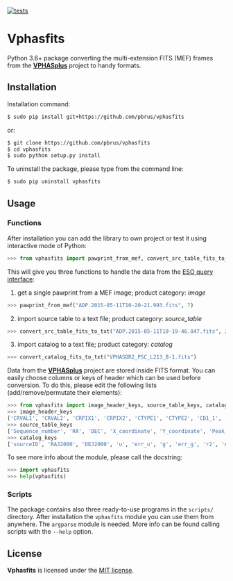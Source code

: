 [![tests](https://github.com/pbrus/vphasfits/actions/workflows/tests.yml/badge.svg)](https://github.com/pbrus/vphasfits/actions/workflows/tests.yml)
# Vphasfits

Python 3.6+ package converting the multi-extension FITS (MEF) frames from the [**VPHASplus**](http://www.vphasplus.org) project to handy formats.

## Installation

Installation command:
```bash
$ sudo pip install git+https://github.com/pbrus/vphasfits
```
or:
```bash
$ git clone https://github.com/pbrus/vphasfits
$ cd vphasfits
$ sudo python setup.py install
```

To uninstall the package, please type from the command line:
 ```bash
$ sudo pip uninstall vphasfits
```

## Usage
### Functions

After installation you can add the library to own project or test it using interactive mode of Python:
```python
>>> from vphasfits import pawprint_from_mef, convert_src_table_fits_to_txt, convert_catalog_fits_to_txt
```
This will give you three functions to handle the data from the [ESO query interface](http://archive.eso.org/wdb/wdb/adp/phase3_main/form?phase3_collection=VPHASplus&release_tag=3):

1. get a single pawprint from a MEF image; product category: *image*
```python
>>> pawprint_from_mef("ADP.2015-05-11T10-20-21.993.fits", 7)
```
2. import source table to a text file; product category: *source_table*
```python
>>> convert_src_table_fits_to_txt("ADP.2015-05-11T10-19-46.847.fits", 23)
```
3. import catalog to a text file; product category: *catalog*
```python
>>> convert_catalog_fits_to_txt("VPHASDR2_PSC_L213_B-1.fits")
```

Data from the [**VPHASplus**](http://www.vphasplus.org) project are stored inside FITS format. You can easily choose columns or keys of header which can be used before conversion. To do this, please edit the following lists (add/remove/permutate their elements):
```python
>>> from vphasfits import image_header_keys, source_table_keys, catalog_keys
>>> image_header_keys
['CRVAL1', 'CRVAL2', 'CRPIX1', 'CRPIX2', 'CTYPE1', 'CTYPE2', 'CD1_1', 'CD2_1', 'CD1_2', 'CD2_2', 'RAZP02', 'DECZP02', 'STDCRMS', 'WCSPASS']
>>> source_table_keys
['Sequence_number', 'RA', 'DEC', 'X_coordinate', 'Y_coordinate', 'Peak_height', 'Peak_height_err', 'Aper_flux_3', 'Aper_flux_3_err']
>>> catalog_keys
['sourceID', 'RAJ2000', 'DEJ2000', 'u', 'err_u', 'g', 'err_g', 'r2', 'err_r2', 'ha', 'err_ha', 'r', 'err_r', 'i', 'err_i']
```
To see more info about the module, please call the docstring:
```python
>>> import vphasfits
>>> help(vphasfits)
```

### Scripts

The package contains also three ready-to-use programs in the `scripts/` directory. After installation the `vphasfits` module you can use them from anywhere. The `argparse` module is needed. More info can be found calling scripts with the `--help` option.

## License

**Vphasfits** is licensed under the [MIT license](http://opensource.org/licenses/MIT).
